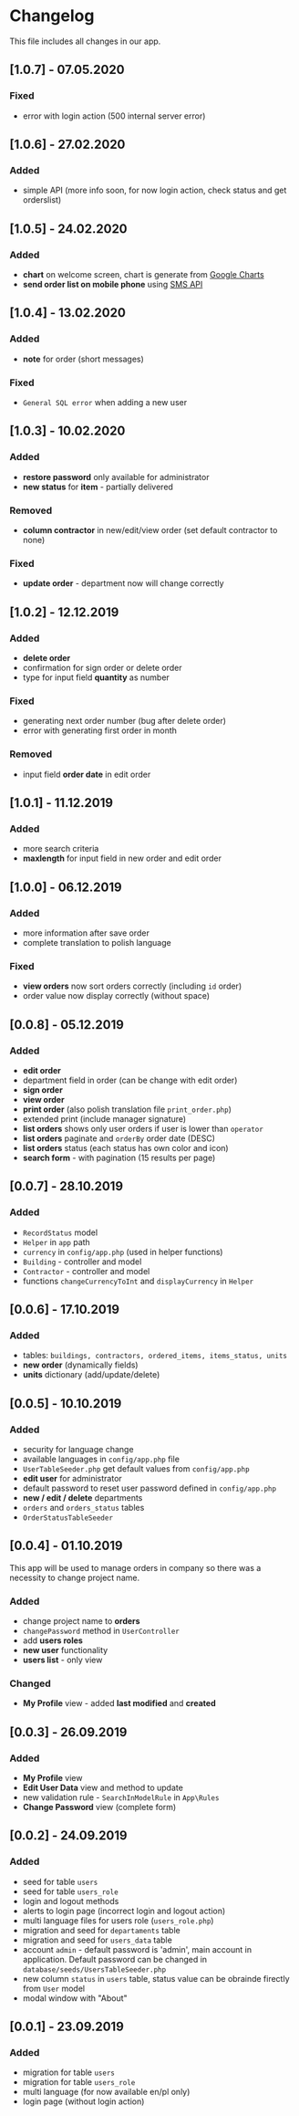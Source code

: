 # Changelog  
This file includes all changes in our app.

## [1.0.7] - 07.05.2020

### Fixed
- error with login action (500 internal server error)

## [1.0.6] - 27.02.2020

### Added
- simple API (more info soon, for now login action, check status and get orderslist)

## [1.0.5] - 24.02.2020

### Added
- __chart__ on welcome screen, chart is generate from [Google Charts](https://developers.google.com/chart)
- __send order list on mobile phone__ using [SMS API](https://smsapi.pl)

## [1.0.4] - 13.02.2020

### Added
- __note__ for order (short messages)

### Fixed
- `General SQL error` when adding a new user

## [1.0.3] - 10.02.2020

### Added
- __restore password__ only available for administrator
- __new status__ for __item__ - partially delivered

### Removed
- __column contractor__ in new/edit/view order (set default contractor to none)

### Fixed
- __update order__ - department now will change correctly

## [1.0.2] - 12.12.2019

### Added
- __delete order__
- confirmation for sign order or delete order
- type for input field __quantity__ as number

### Fixed
- generating next order number (bug after delete order)
- error with generating first order in month

### Removed
- input field __order date__ in edit order

## [1.0.1] - 11.12.2019

### Added
- more search criteria
- __maxlength__ for input field in new order and edit order

## [1.0.0] - 06.12.2019

### Added
- more information after save order
- complete translation to polish language

### Fixed
- __view orders__ now sort orders correctly (including `id` order)
- order value now display correctly (without space)

## [0.0.8] - 05.12.2019

### Added
- __edit order__
- department field in order (can be change with edit order)
- __sign order__
- __view order__
- __print order__ (also polish translation file `print_order.php`)
- extended print (include manager signature)
- __list orders__ shows only user orders if user is lower than `operator`
- __list orders__ paginate and `orderBy` order date (DESC)
- __list orders__ status (each status has own color and icon)
- __search form__ - with pagination (15 results per page)

## [0.0.7] - 28.10.2019

### Added
- `RecordStatus` model
- `Helper` in `app` path
- `currency` in `config/app.php` (used in helper functions)
- `Building` - controller and model
- `Contractor` - controller and model
- functions `changeCurrencyToInt` and `displayCurrency` in `Helper`

## [0.0.6] - 17.10.2019

### Added
- tables: `buildings, contractors, ordered_items, items_status, units`
- __new order__ (dynamically fields)
- __units__ dictionary (add/update/delete)

## [0.0.5] - 10.10.2019

### Added
- security for language change
- available languages in `config/app.php` file
- `UserTableSeeder.php` get default values from `config/app.php`
- __edit user__ for administrator
- default password to reset user password defined in `config/app.php`
- __new / edit / delete__ departments
- `orders` and `orders_status` tables
- `OrderStatusTableSeeder`

## [0.0.4] - 01.10.2019

This app will be used to manage orders in company so there was a necessity to
change project name.

### Added
- change project name to __orders__
- `changePassword` method in `UserController`
- add __users roles__
- __new user__ functionality
- __users list__ - only view

### Changed
- __My Profile__ view - added __last modified__ and __created__

## [0.0.3] - 26.09.2019

### Added
- __My Profile__ view
- __Edit User Data__ view and method to update
- new validation rule - `SearchInModelRule` in `App\Rules`
- __Change Password__ view (complete form)

## [0.0.2] - 24.09.2019

### Added
- seed for table `users`
- seed for table `users_role`
- login and logout methods
- alerts to login page (incorrect login and logout action)
- multi language files for users role (`users_role.php`)
- migration and seed for `departaments` table
- migration and seed for `users_data` table
- account `admin` - default password is 'admin', main account in application. Default password can be changed in
`database/seeds/UsersTableSeeder.php`
- new column `status` in `users` table, status value can be obrainde firectly from `User` model
- modal window with "About"

## [0.0.1] - 23.09.2019

### Added
- migration for table `users`
- migration for table `users_role`
- multi language (for now available en/pl only)
- login page (without login action)
